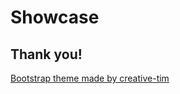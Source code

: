 # Showcase

## Thank you!
[Bootstrap theme made by creative-tim](https://github.com/creativetimofficial/black-dashboard-angular "Theme's Github page")